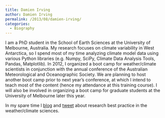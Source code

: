 ```yaml
---
title: Damien Irving
author: Damien Irving
permalink: /2013/08/damien-irving/
categories:
  - Biography
---
```

I am a PhD student in the School of Earth Sciences at the University of Melbourne, Australia. My research focuses on climate variability in West Antarctica, so I spend most of my time analyzing climate model data using various Python libraries (e.g. Numpy, SciPy, Climate Data Analysis Tools, Pandas, Matplotlib). In 2012, I organized a boot camp for weather/climate scientists in conjunction with the annual conference of the Australian Meteorological and Oceanographic Society. We are planning to host another boot camp prior to next year&#8217;s conference, at which I intend to teach most of the content (hence my attendance at this training course). I will also be involved in organizing a boot camp for graduate students at the University of Melbourne later this year.

In my spare time I <a href="http://drclimate.wordpress.com" title="Dr Climate" target="_blank">blog</a> and <a href="https://twitter.com/DrClimate" title="@DrClimate" target="_blank">tweet</a> about research best practice in the weather/climate sciences.
